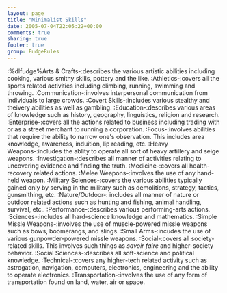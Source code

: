 ```yaml
---
layout: page
title: "Minimalist Skills"
date: 2005-07-04T22:05:22+00:00
comments: true
sharing: true
footer: true
group: FudgeRules
---
```


:%dlfudge%Arts & Crafts-:describes the various artistic abilities including cooking, various smithy skills, pottery and the like.
:Athletics-:covers all the sports related activities including climbing, running, swimming and throwing.
:Communication-:involves interpersonal communication from individuals to large crowds.
:Covert Skills-:includes various stealthy and theivery abilities as well as gambling.
:Education-:describes various areas of knowledge such as history, geography, linguistics, religion and research.
:Enterprise-:covers all the actions related to business including trading with or as a street merchant to running a corporation.
:Focus-:involves abilities that require the ability to narrow one's observation. This includes area knowledge, awareness, induition, lip reading, etc.
:Heavy Weapons-:includes the ablity to operate all sort of heavy artillery and seige weapons.
:Investigation-:describes all manner of activities relating to uncovering evidence and finding the truth.
:Medicine-:covers all health-recovery related actions.
:Melee Weapons-:involves the use of any hand-held weapon.
:Military Sciences-:covers the various abilities typically gained only by serving in the military such as demolitions, strategy, tactics, gunsmithing, etc.
:Nature/Outdoor-: includes all manner of nature or outdoor related actions such as hunting and fishing, animal handling, survival, etc..
:Performance-:describes various performing-arts actions.
:Sciences-:includes all hard-science knowledge and mathematics.
:Simple Missle Weapons-:involves the use of muscle-powered missle weapons such as bows, boomerangs, and slings.
:Small Arms-:incudes the use of various gunpowder-powered missle weapons.
:Social-:covers all society-related skills. This involves such things as *savoir faire* and higher-society behavior.
:Social Sciences-:describes all soft-science and political knowledge.
:Technical-:covers any higher-tech related activity such as astrogation, navigation, computers, electronics, engineering and the ability to operate electronics.
:Transportation-:involves the use of any form of transportation found on land, water, air or space.
